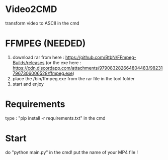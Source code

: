 # Video2CMD
transform video to ASCII in the cmd

# FFMPEG (NEEDED)

1. download rar from here : https://github.com/BtbN/FFmpeg-Builds/releases (or the exe here : https://cdn.discordapp.com/attachments/979083282664804483/982317967306006528/ffmpeg.exe)
2. place the /bin/ffmpeg.exe from the rar file in the tool folder
3. start and enjoy

# Requirements

type : "pip install -r requirements.txt" in the cmd

# Start

do "python main.py" in the cmd!
put the name of your MP4 file !

